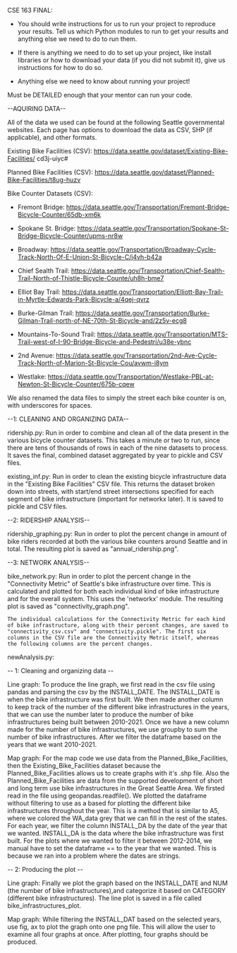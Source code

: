 CSE 163 FINAL:
- You should write instructions for us to run your project to reproduce your results. Tell us which Python modules to run to get your results and anything else we need to do to run them.

- If there is anything we need to do to set up your project, like install libraries or how to download your data (if you did not submit it), give us instructions for how to do so.

- Anything else we need to know about running your project!

Must be DETAILED enough that your mentor can run your code.


--AQUIRING DATA--

All of the data we used can be found at the following Seattle governmental websites. Each page has options to download the data as CSV, SHP (if applicable), and other formats.


Existing Bike Facilities (CSV): https://data.seattle.gov/dataset/Existing-Bike-Facilities/
cd3j-uiyc#

Planned Bike Facilities (CSV): https://data.seattle.gov/dataset/Planned-Bike-Facilities/t8ug-huzv

Bike Counter Datasets (CSV):

   - Fremont Bridge: https://data.seattle.gov/Transportation/Fremont-Bridge-Bicycle-Counter/65db-xm6k

   - Spokane St. Bridge: https://data.seattle.gov/Transportation/Spokane-St-Bridge-Bicycle-Counter/upms-nr8w

   - Broadway: https://data.seattle.gov/Transportation/Broadway-Cycle-Track-North-Of-E-Union-St-Bicycle-C/j4vh-b42a

   - Chief Sealth Trail: https://data.seattle.gov/Transportation/Chief-Sealth-Trail-North-of-Thistle-Bicycle-Counte/uh8h-bme7

   - Elliot Bay Trail: https://data.seattle.gov/Transportation/Elliott-Bay-Trail-in-Myrtle-Edwards-Park-Bicycle-a/4qej-qvrz

   - Burke-Gilman Trail: https://data.seattle.gov/Transportation/Burke-Gilman-Trail-north-of-NE-70th-St-Bicycle-and/2z5v-ecg8

   - Mountains-To-Sound Trail: https://data.seattle.gov/Transportation/MTS-Trail-west-of-I-90-Bridge-Bicycle-and-Pedestri/u38e-ybnc

   - 2nd Avenue: https://data.seattle.gov/Transportation/2nd-Ave-Cycle-Track-North-of-Marion-St-Bicycle-Cou/avwm-i8ym

   - Westlake: https://data.seattle.gov/Transportation/Westlake-PBL-at-Newton-St-Bicycle-Counter/675b-cqew

We also renamed the data files to simply the street each bike counter is on,
with underscores for spaces.


--1: CLEANING AND ORGANIZING DATA--

ridership.py:
    Run in order to combine and clean all of the data present in the various bicycle counter datasets. This takes a minute or two to run, since there are tens of thousands of rows in each of the nine datasets to process. It saves the final, combined dataset aggregated by year to pickle and CSV files.

existing_inf.py:
    Run in order to clean the existing bicycle infrastructure data in the "Existing Bike Facilities" CSV file. This returns the dataset broken down into streets, with start/end street intersections specified for each segment of bike infrastructure (important for networkx later). It is saved to pickle and CSV files.

--2: RIDERSHIP ANALYSIS--

ridership_graphing.py:
    Run in order to plot the percent change in amount of bike riders recorded at both the various bike counters around Seattle and in total. The resulting plot is saved as "annual_ridership.png".

--3: NETWORK ANALYSIS--

bike_network.py:
    Run in order to plot the percent change in the "Connectivity Metric" of Seattle's bike infrastructure over time. This is calculated and plotted for both each individual kind of bike infrastructure and for the overall system. This uses the 'networkx' module. The resulting plot is saved as "connectivity_graph.png".

    The individual calculations for the Connectivity Metric for each kind of bike infrastructure, along with their percent changes, are saved to "connectivity_csv.csv" and "connectivity.pickle". The first six columns in the CSV file are the Connectivity Metric itself, whereas the following columns are the percent changes.


newAnalysis.py:

-- 1: Cleaning and organizing data --

Line graph:
    To produce the line graph, we first read in the csv file using pandas and parsing the csv by the INSTALL_DATE. The INSTALL_DATE is when the bike infrastructure was first built. We then made another column to keep track of the number of the different bike infrastructures in the years, that we can use the number later to produce the number of bike infrastructures being built between 2010-2021. Once we have a new column made for the number of bike infrastructures, we use groupby to sum the number of bike infrastructures. After we filter the dataframe based on the years that we want 2010-2021.

Map graph:
    For the map code we use data from the Planned_Bike_Facilities, then the Existing_Bike_Facilities dataset because the Planned_Bike_Facilities allows us to create graphs with it's .shp file. Also the Planned_Bike_Facilities are data from the supported development of short and long term use bike infrastructures in the Great Seattle Area. We firsted read in the file using geopandas.readfile(). We plotted the dataframe without filtering to use as a based for plotting the different bike infrastructures throughout the year. This is a method that is similar to A5, where we colored the WA_data grey that we can fill in the rest of the states. For each year, we filter the column INSTALL_DA by the date of the year that we wanted. INSTALL_DA is the data where the bike infrastructure was first built. For the plots where we wanted to filter it between 2012-2014, we manual have to set the dataframe == to the year that we wanted. This is because we ran into a problem where the dates are strings.

-- 2: Producing the plot --

Line graph:
    Finally we plot the graph based on the INSTALL_DATE and NUM (the number of bike infrastructures),and categorize it based on CATEGORY (different bike infrastructures). The line plot is saved in a file called bike_infrastructures_plot.

Map graph:
    While filtering the INSTALL_DAT based on the selected years, use fig, ax to plot the graph onto one png file. This will allow the user to examine all four graphs at once. After plotting, four graphs should be produced.
